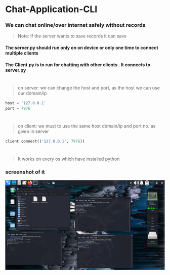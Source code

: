 # Chat-Application-CLI

### We can chat online/over internet safely without records
>Note: If the server wants to save records it can save

#### The server.py should run only on on device or only one time to connect multiple clients
#### The Client.py is to run for chatting with other clients . It connects to server.py

#

>on server: we can change the host and port, as the host we can use our domain/ip
```python
host = '127.0.0.1'
port = 7976  
```

#

>on client: we must to use the same host domain/ip and port no. as given in server
```python
client.connect(('127.0.0.1', 7976)) 
```
#

>It works on every os which have installed python

### screenshot of it
<img src="screenshot.png">
